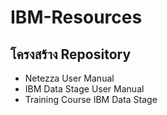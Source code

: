 # IBM-Resources

## โครงสร้าง Repository

- Netezza User Manual
- IBM Data Stage User Manual 
- Training Course IBM Data Stage
